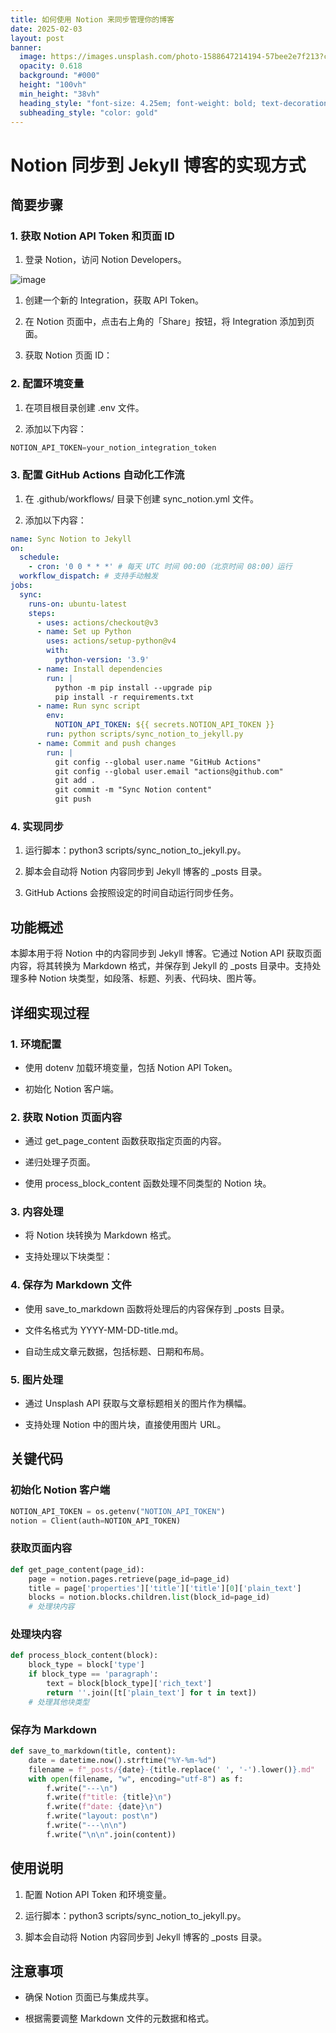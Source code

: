 ```yaml
---
title: 如何使用 Notion 来同步管理你的博客
date: 2025-02-03
layout: post
banner:
  image: https://images.unsplash.com/photo-1588647214194-57bee2e7f213?crop=entropy&cs=tinysrgb&fit=max&fm=jpg&ixid=M3w2OTIwMzJ8MHwxfHJhbmRvbXx8fHx8fHx8fDE3Mzg2MjEwMjR8&ixlib=rb-4.0.3&q=80&w=1080
  opacity: 0.618
  background: "#000"
  height: "100vh"
  min_height: "38vh"
  heading_style: "font-size: 4.25em; font-weight: bold; text-decoration: underline"
  subheading_style: "color: gold"
---
```


# Notion 同步到 Jekyll 博客的实现方式

## 简要步骤

### 1. 获取 Notion API Token 和页面 ID

1. 登录 Notion，访问 Notion Developers。

![image](https://prod-files-secure.s3.us-west-2.amazonaws.com/a7a0cc5a-89b9-4cda-8686-1fba0ca52f40/d19c1afe-dea5-4312-9333-786b0ba83054/image.png?X-Amz-Algorithm=AWS4-HMAC-SHA256&X-Amz-Content-Sha256=UNSIGNED-PAYLOAD&X-Amz-Credential=ASIAZI2LB4666WTG4IGE%2F20250203%2Fus-west-2%2Fs3%2Faws4_request&X-Amz-Date=20250203T221703Z&X-Amz-Expires=3600&X-Amz-Security-Token=IQoJb3JpZ2luX2VjEAYaCXVzLXdlc3QtMiJGMEQCIDiKXHxy0gl5z8czMw4gFQAqmMHBnqEegDRNT0r3jJK9AiBZjzB%2FJkCGmnHA411Q5CSLaYKV2k%2BGdSHmgBmziXANSir%2FAwgfEAAaDDYzNzQyMzE4MzgwNSIMyemIBc1n%2BKCiAGtcKtwDJZiZKeuIG8U%2BssEpL1nJsRBOHQc2XE558%2BS6tZnqJl1gm3GlAxjLbMoLL2sMxbUr1f3DISZxmY5GbdM%2BC2CMI0vMrBInhCBSRf4Zn9ta%2ByXdoy9BPrc1VyswyDxZAmw5OGYs%2B5Hu37yWNXkTjj9lXQZElmL6AdJGri0oAZOyYFKPGPTKQIIuaM1OeTz%2Bry05bEXfmrYchf4HbNw6F1pYl0ag%2BvjTjhg8E1%2BbU31YBe9mLyax7kGW1AP5Lt6XW46hgstLjySdcJCk0ZWKne5ScmF0LB%2FL2wb5ooVr5CZ%2BSTqSAgGKsq%2FZveW9i%2FvE4wLu7%2FSc8Oylv%2BvdDKTNkNk4OktTcsuiu8wkDnVnCrYfttRF4E5JDmOpOM8ynLK07i%2BEuPpyi6Eb%2FvIH%2F%2BAwatxfgjqCVdOu5UZmJm0A%2Fe5X%2FyuIIsjrQ5v5bSzKv%2F%2B%2FfJ%2FyQMgsOZRC4XueWEv8vwTBzDqrlkBplLJkUK9jMKP160k4l0vZn4orTbrodwhXoI%2BDn8VJ59OlFo2lA3ceQXRxdRJG15UVrfC76SwMvynL%2BojelgnnEpQfsCZuxRMJxCz2JHFxZn0jy6RXym%2BnhwamOhTSZk1E6HZGKTACYiPyvGSNMN%2BmLvOFVwLhwEMwlvmEvQY6pgEl3vnM30y8f2Q37vFNYDSRmLzqaLToljM9fZkFs3TnwrcGGkA%2BxMD3xTreULaqMAw9ZKTX%2B7H%2BSYuBc%2F7r0%2FUkHDKCVwTAFuwzGuHrimp58k%2FIajLwjRLW2RtnCYSRKfEmWc%2Fi4KtSxKdoi33JpFrR31Dgm45Iyg47w4A7IPra6vu6C93apjZgYCaDg%2FDIlpk5UUKxD7YSY%2BXKpBcYDpviEuuizh1t&X-Amz-Signature=14499201cbe41fc489b1e1049db5a52b752a051b0c44656a8346d3604aaa700c&X-Amz-SignedHeaders=host&x-id=GetObject)

1. 创建一个新的 Integration，获取 API Token。

1. 在 Notion 页面中，点击右上角的「Share」按钮，将 Integration 添加到页面。

1. 获取 Notion 页面 ID：


### 2. 配置环境变量

1. 在项目根目录创建 .env 文件。

1. 添加以下内容：

```javascript
NOTION_API_TOKEN=your_notion_integration_token
```

### 3. 配置 GitHub Actions 自动化工作流

1. 在 .github/workflows/ 目录下创建 sync_notion.yml 文件。

1. 添加以下内容：

```yaml
name: Sync Notion to Jekyll
on:
  schedule:
    - cron: '0 0 * * *' # 每天 UTC 时间 00:00（北京时间 08:00）运行
  workflow_dispatch: # 支持手动触发
jobs:
  sync:
    runs-on: ubuntu-latest
    steps:
      - uses: actions/checkout@v3
      - name: Set up Python
        uses: actions/setup-python@v4
        with:
          python-version: '3.9'
      - name: Install dependencies
        run: |
          python -m pip install --upgrade pip
          pip install -r requirements.txt
      - name: Run sync script
        env:
          NOTION_API_TOKEN: ${{ secrets.NOTION_API_TOKEN }}
        run: python scripts/sync_notion_to_jekyll.py
      - name: Commit and push changes
        run: |
          git config --global user.name "GitHub Actions"
          git config --global user.email "actions@github.com"
          git add .
          git commit -m "Sync Notion content"
          git push
```

### 4. 实现同步

1. 运行脚本：python3 scripts/sync_notion_to_jekyll.py。

1. 脚本会自动将 Notion 内容同步到 Jekyll 博客的 _posts 目录。

1. GitHub Actions 会按照设定的时间自动运行同步任务。

## 功能概述

本脚本用于将 Notion 中的内容同步到 Jekyll 博客。它通过 Notion API 获取页面内容，将其转换为 Markdown 格式，并保存到 Jekyll 的 _posts 目录中。支持处理多种 Notion 块类型，如段落、标题、列表、代码块、图片等。

## 详细实现过程

### 1. 环境配置

- 使用 dotenv 加载环境变量，包括 Notion API Token。

- 初始化 Notion 客户端。

### 2. 获取 Notion 页面内容

- 通过 get_page_content 函数获取指定页面的内容。

- 递归处理子页面。

- 使用 process_block_content 函数处理不同类型的 Notion 块。

### 3. 内容处理

- 将 Notion 块转换为 Markdown 格式。

- 支持处理以下块类型：


### 4. 保存为 Markdown 文件

- 使用 save_to_markdown 函数将处理后的内容保存到 _posts 目录。

- 文件名格式为 YYYY-MM-DD-title.md。

- 自动生成文章元数据，包括标题、日期和布局。

### 5. 图片处理

- 通过 Unsplash API 获取与文章标题相关的图片作为横幅。

- 支持处理 Notion 中的图片块，直接使用图片 URL。

## 关键代码

### 初始化 Notion 客户端

```python
NOTION_API_TOKEN = os.getenv("NOTION_API_TOKEN")
notion = Client(auth=NOTION_API_TOKEN)
```

### 获取页面内容

```python
def get_page_content(page_id):
    page = notion.pages.retrieve(page_id=page_id)
    title = page['properties']['title']['title'][0]['plain_text']
    blocks = notion.blocks.children.list(block_id=page_id)
    # 处理块内容
```

### 处理块内容

```python
def process_block_content(block):
    block_type = block['type']
    if block_type == 'paragraph':
        text = block[block_type]['rich_text']
        return ''.join([t['plain_text'] for t in text])
    # 处理其他块类型
```

### 保存为 Markdown

```python
def save_to_markdown(title, content):
    date = datetime.now().strftime("%Y-%m-%d")
    filename = f"_posts/{date}-{title.replace(' ', '-').lower()}.md"
    with open(filename, "w", encoding="utf-8") as f:
        f.write("---\n")
        f.write(f"title: {title}\n")
        f.write(f"date: {date}\n")
        f.write("layout: post\n")
        f.write("---\n\n")
        f.write("\n\n".join(content))
```

## 使用说明

1. 配置 Notion API Token 和环境变量。

1. 运行脚本：python3 scripts/sync_notion_to_jekyll.py。

1. 脚本会自动将 Notion 内容同步到 Jekyll 博客的 _posts 目录。

## 注意事项

- 确保 Notion 页面已与集成共享。

- 根据需要调整 Markdown 文件的元数据和格式。